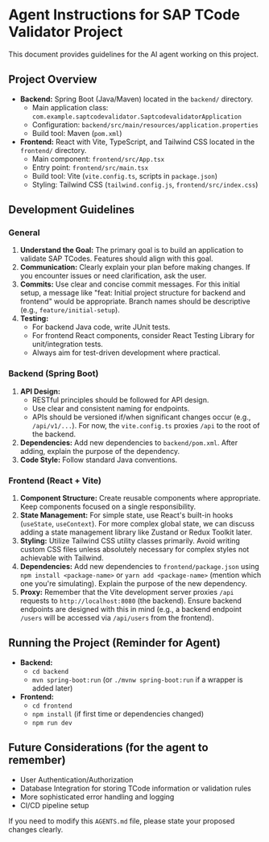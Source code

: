 # Agent Instructions for SAP TCode Validator Project

This document provides guidelines for the AI agent working on this project.

## Project Overview

-   **Backend:** Spring Boot (Java/Maven) located in the `backend/` directory.
    -   Main application class: `com.example.saptcodevalidator.SaptcodevalidatorApplication`
    -   Configuration: `backend/src/main/resources/application.properties`
    -   Build tool: Maven (`pom.xml`)
-   **Frontend:** React with Vite, TypeScript, and Tailwind CSS located in the `frontend/` directory.
    -   Main component: `frontend/src/App.tsx`
    -   Entry point: `frontend/src/main.tsx`
    -   Build tool: Vite (`vite.config.ts`, scripts in `package.json`)
    -   Styling: Tailwind CSS (`tailwind.config.js`, `frontend/src/index.css`)

## Development Guidelines

### General

1.  **Understand the Goal:** The primary goal is to build an application to validate SAP TCodes. Features should align with this goal.
2.  **Communication:** Clearly explain your plan before making changes. If you encounter issues or need clarification, ask the user.
3.  **Commits:** Use clear and concise commit messages. For this initial setup, a message like "feat: Initial project structure for backend and frontend" would be appropriate. Branch names should be descriptive (e.g., `feature/initial-setup`).
4.  **Testing:**
    -   For backend Java code, write JUnit tests.
    -   For frontend React components, consider React Testing Library for unit/integration tests.
    -   Always aim for test-driven development where practical.

### Backend (Spring Boot)

1.  **API Design:**
    -   RESTful principles should be followed for API design.
    -   Use clear and consistent naming for endpoints.
    -   APIs should be versioned if/when significant changes occur (e.g., `/api/v1/...`). For now, the `vite.config.ts` proxies `/api` to the root of the backend.
2.  **Dependencies:** Add new dependencies to `backend/pom.xml`. After adding, explain the purpose of the dependency.
3.  **Code Style:** Follow standard Java conventions.

### Frontend (React + Vite)

1.  **Component Structure:** Create reusable components where appropriate. Keep components focused on a single responsibility.
2.  **State Management:** For simple state, use React's built-in hooks (`useState`, `useContext`). For more complex global state, we can discuss adding a state management library like Zustand or Redux Toolkit later.
3.  **Styling:** Utilize Tailwind CSS utility classes primarily. Avoid writing custom CSS files unless absolutely necessary for complex styles not achievable with Tailwind.
4.  **Dependencies:** Add new dependencies to `frontend/package.json` using `npm install <package-name>` or `yarn add <package-name>` (mention which one you're simulating). Explain the purpose of the new dependency.
5.  **Proxy:** Remember that the Vite development server proxies `/api` requests to `http://localhost:8080` (the backend). Ensure backend endpoints are designed with this in mind (e.g., a backend endpoint `/users` will be accessed via `/api/users` from the frontend).

## Running the Project (Reminder for Agent)

-   **Backend:**
    -   `cd backend`
    -   `mvn spring-boot:run` (or `./mvnw spring-boot:run` if a wrapper is added later)
-   **Frontend:**
    -   `cd frontend`
    -   `npm install` (if first time or dependencies changed)
    -   `npm run dev`

## Future Considerations (for the agent to remember)

*   User Authentication/Authorization
*   Database Integration for storing TCode information or validation rules
*   More sophisticated error handling and logging
*   CI/CD pipeline setup

If you need to modify this `AGENTS.md` file, please state your proposed changes clearly.
